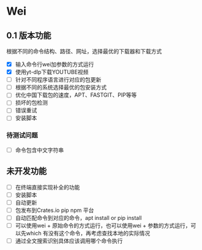 # Wei

## 0.1 版本功能

根据不同的命令结构、路径、网址，选择最优的下载器和下载方式

- [x] 输入命令行wei加参数的方式运行
- [x] 使用yt-dlp下载YOUTUBE视频
- [ ] 针对不同程序语言进行对应的包更新
- [ ] 根据不同的系统选择最优的包安装方式
- [ ] 优化中国下载包的速度，APT、FASTGIT、PIP等等
- [ ] 损坏的包检测
- [ ] 错误重试
- [ ] 安装脚本

### 待测试问题

- [ ] 命令包含中文字符串

## 未开发功能

- [ ] 在终端直接实现补全的功能
- [ ] 安装脚本
- [ ] 自动更新
- [ ] 包发布到Crates.io pip npm 平台
- [ ] 自动匹配命令到对应的命令，apt install or pip install
- [ ] 可以使用wei + 原始命令的方式运行，也可以使用wei + 参数的方式运行，可以先which 有没有这个命令，再考虑查找本地的实际情况
- [ ] 通过全文搜索识别具体应该调用哪个命令执行

